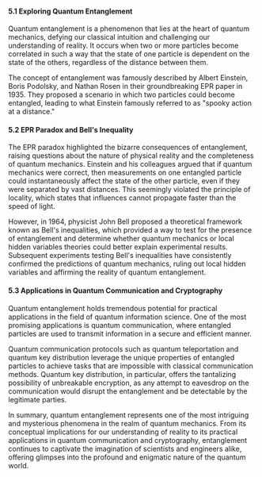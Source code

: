 

#### 5.1 Exploring Quantum Entanglement

Quantum entanglement is a phenomenon that lies at the heart of quantum mechanics, defying our classical intuition and challenging our understanding of reality. It occurs when two or more particles become correlated in such a way that the state of one particle is dependent on the state of the others, regardless of the distance between them.

The concept of entanglement was famously described by Albert Einstein, Boris Podolsky, and Nathan Rosen in their groundbreaking EPR paper in 1935. They proposed a scenario in which two particles could become entangled, leading to what Einstein famously referred to as "spooky action at a distance."

#### 5.2 EPR Paradox and Bell's Inequality

The EPR paradox highlighted the bizarre consequences of entanglement, raising questions about the nature of physical reality and the completeness of quantum mechanics. Einstein and his colleagues argued that if quantum mechanics were correct, then measurements on one entangled particle could instantaneously affect the state of the other particle, even if they were separated by vast distances. This seemingly violated the principle of locality, which states that influences cannot propagate faster than the speed of light.

However, in 1964, physicist John Bell proposed a theoretical framework known as Bell's inequalities, which provided a way to test for the presence of entanglement and determine whether quantum mechanics or local hidden variables theories could better explain experimental results. Subsequent experiments testing Bell's inequalities have consistently confirmed the predictions of quantum mechanics, ruling out local hidden variables and affirming the reality of quantum entanglement.

#### 5.3 Applications in Quantum Communication and Cryptography

Quantum entanglement holds tremendous potential for practical applications in the field of quantum information science. One of the most promising applications is quantum communication, where entangled particles are used to transmit information in a secure and efficient manner.

Quantum communication protocols such as quantum teleportation and quantum key distribution leverage the unique properties of entangled particles to achieve tasks that are impossible with classical communication methods. Quantum key distribution, in particular, offers the tantalizing possibility of unbreakable encryption, as any attempt to eavesdrop on the communication would disrupt the entanglement and be detectable by the legitimate parties.

In summary, quantum entanglement represents one of the most intriguing and mysterious phenomena in the realm of quantum mechanics. From its conceptual implications for our understanding of reality to its practical applications in quantum communication and cryptography, entanglement continues to captivate the imagination of scientists and engineers alike, offering glimpses into the profound and enigmatic nature of the quantum world.